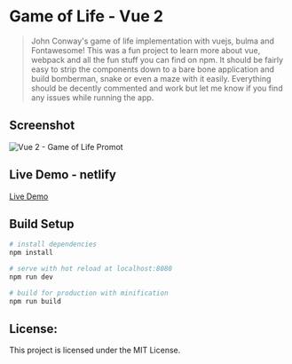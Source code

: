 # Game of Life - Vue 2

> John Conway's game of life implementation with vuejs, bulma and Fontawesome! This was a fun project to learn more about vue, webpack and all the fun stuff you can find on npm.
> It should be fairly easy to strip the components down to a bare bone application and build bomberman, snake or even a maze with it easily.
> Everything should be decently commented and work but let me know if you find any issues while running the app.

## Screenshot

![Vue 2 - Game of Life Promot](https://i.imgur.com/gdGU13S.png "Promo")

## Live Demo - netlify

[Live Demo](https://golvue.netlify.com/ "netlify demo")

## Build Setup

```bash
# install dependencies
npm install

# serve with hot reload at localhost:8080
npm run dev

# build for production with minification
npm run build
```

## License:

This project is licensed under the MIT License.
